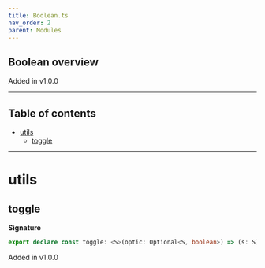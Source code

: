 ```yaml
---
title: Boolean.ts
nav_order: 2
parent: Modules
---
```


## Boolean overview

Added in v1.0.0

---

<h2 class="text-delta">Table of contents</h2>

- [utils](#utils)
  - [toggle](#toggle)

---

# utils

## toggle

**Signature**

```ts
export declare const toggle: <S>(optic: Optional<S, boolean>) => (s: S) => S
```

Added in v1.0.0
